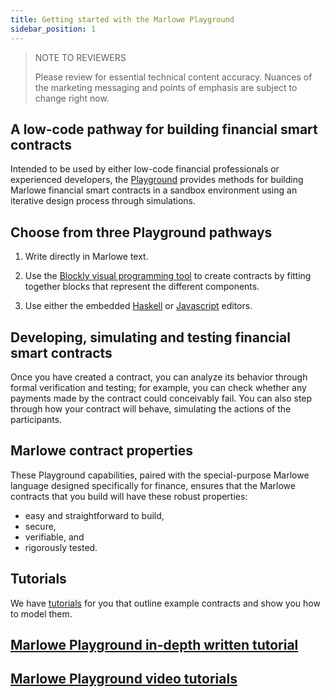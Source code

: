 ```yaml
---
title: Getting started with the Marlowe Playground
sidebar_position: 1
---
```


> NOTE TO REVIEWERS 
> 
> Please review for essential technical content accuracy. Nuances of the marketing messaging and points of emphasis are subject to change right now. 


## A low-code pathway for building financial smart contracts

Intended to be used by either low-code financial professionals or experienced developers, the [Playground](https://play.marlowe-finance.io) provides methods for building Marlowe financial smart contracts in a sandbox environment using an iterative design process through simulations. 

## Choose from three Playground pathways

1. Write directly in Marlowe text. 

2. Use the [Blockly visual programming tool](writing-marlowe-with-blockly.md) to create contracts by fitting together blocks that represent the different components. 

3. Use either the embedded [Haskell](using-the-haskell-editor.md) or [Javascript](using-the-javascript-editor.md) editors. 

## Developing, simulating and testing financial smart contracts

Once you have created a contract, you can analyze its behavior through formal verification and testing; for example, you can check whether any payments made by the contract could conceivably fail. You can also step through how your contract will behave, simulating the actions of the participants.

## Marlowe contract properties

These Playground capabilities, paired with the special-purpose Marlowe language designed specifically for finance, ensures that the Marlowe contracts that you build will have these robust properties: 

* easy and straightforward to build, 
* secure, 
* verifiable, and 
* rigorously tested. 

## Tutorials

We have [tutorials](tutorials/tutorials-overview.md) for you that outline example contracts and show you how to model them. 

## [Marlowe Playground in-depth written tutorial](tutorials/playground-overview.md)

## [Marlowe Playground video tutorials](tutorials/video-tutorials-index.md#marlowe-playground-tutorials)
